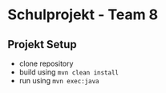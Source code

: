 # Schulprojekt - Team 8

## Projekt Setup
- clone repository
- build using `mvn clean install`
- run using `mvn exec:java`